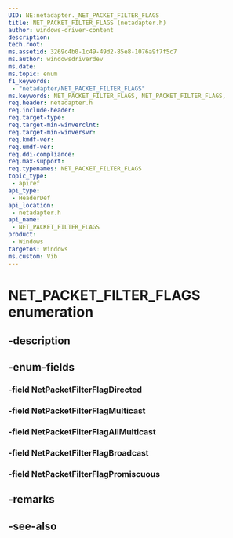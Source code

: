 ```yaml
---
UID: NE:netadapter._NET_PACKET_FILTER_FLAGS
title: NET_PACKET_FILTER_FLAGS (netadapter.h)
author: windows-driver-content
description: 
tech.root:
ms.assetid: 3269c4b0-1c49-49d2-85e8-1076a9f7f5c7
ms.author: windowsdriverdev
ms.date: 
ms.topic: enum
f1_keywords:
 - "netadapter/NET_PACKET_FILTER_FLAGS"
ms.keywords: NET_PACKET_FILTER_FLAGS, NET_PACKET_FILTER_FLAGS, 
req.header: netadapter.h
req.include-header:
req.target-type:
req.target-min-winverclnt:
req.target-min-winversvr:
req.kmdf-ver:
req.umdf-ver:
req.ddi-compliance:
req.max-support:
req.typenames: NET_PACKET_FILTER_FLAGS
topic_type: 
 - apiref
api_type: 
 - HeaderDef
api_location: 
 - netadapter.h
api_name: 
 - NET_PACKET_FILTER_FLAGS
product: 
 - Windows
targetos: Windows
ms.custom: Vib
---
```


# NET_PACKET_FILTER_FLAGS enumeration

## -description



## -enum-fields

### -field NetPacketFilterFlagDirected 
### -field NetPacketFilterFlagMulticast 
### -field NetPacketFilterFlagAllMulticast 
### -field NetPacketFilterFlagBroadcast 
### -field NetPacketFilterFlagPromiscuous 

## -remarks

## -see-also